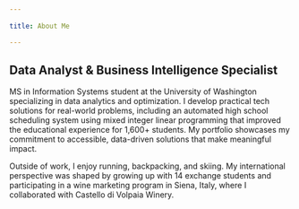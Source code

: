 ```yaml
---
 
title: About Me

---
```



## Data Analyst & Business Intelligence Specialist

MS in Information Systems student at the University of Washington specializing in data analytics and optimization. I develop practical tech solutions for real-world problems, including an automated high school scheduling system using mixed integer linear programming that improved the educational experience for 1,600+ students. My portfolio showcases my commitment to accessible, data-driven solutions that make meaningful impact.

Outside of work, I enjoy running, backpacking, and skiing. My international perspective was shaped by growing up with 14 exchange students and participating in a wine marketing program in Siena, Italy, where I collaborated with Castello di Volpaia Winery.
